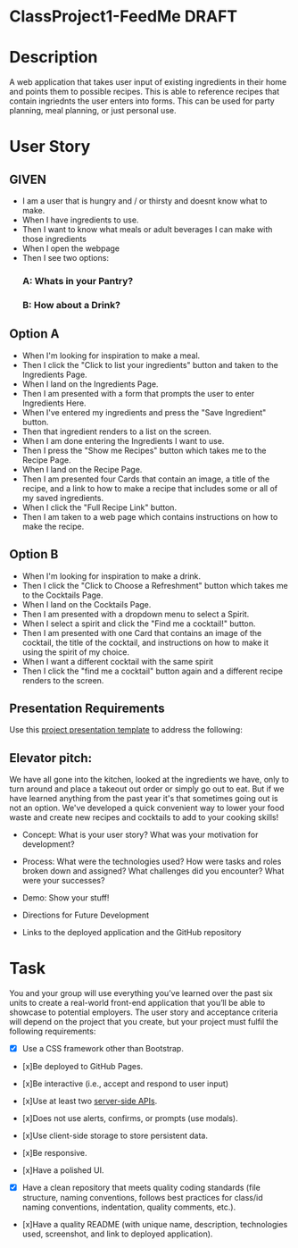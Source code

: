 # ClassProject1-FeedMe DRAFT

# Description

A web application that takes user input of existing ingredients in their home and points them to possible recipes. This is able to reference recipes that contain ingriednts the user enters into forms. This can be used for party planning, meal planning, or just personal use.

# User Story

## GIVEN

- I am a user that is hungry and / or thirsty and doesnt know what to make.
- When I have ingredients to use.
- Then I want to know what meals or adult beverages I can make with those ingredients
- When I open the webpage
- Then I see two options:
  ### A: Whats in your Pantry?
  ### B: How about a Drink?

## Option A

- When I'm looking for inspiration to make a meal.
- Then I click the "Click to list your ingredients" button and taken to the Ingredients Page.
- When I land on the Ingredients Page.
- Then I am presented with a form that prompts the user to enter Ingredients Here.
- When I've entered my ingredients and press the "Save Ingredient" button.
- Then that ingredient renders to a list on the screen.
- When I am done entering the Ingredients I want to use.
- Then I press the "Show me Recipes" button which takes me to the Recipe Page.
- When I land on the Recipe Page.
- Then I am presented four Cards that contain an image, a title of the recipe, and a link to how to make a recipe that includes some or all of my saved ingredients.
- When I click the "Full Recipe Link" button.
- Then I am taken to a web page which contains instructions on how to make the recipe.

## Option B

- When I'm looking for inspiration to make a drink.
- Then I click the "Click to Choose a Refreshment" button which takes me to the Cocktails Page.
- When I land on the Cocktails Page.
- Then I am presented with a dropdown menu to select a Spirit.
- When I select a spirit and click the "Find me a cocktail!" button.
- Then I am presented with one Card that contains an image of the cocktail, the title of the cocktail, and instructions on how to make it using the spirit of my choice.
- When I want a different cocktail with the same spirit
- Then I click the "find me a cocktail" button again and a different recipe renders to the screen.

## Presentation Requirements

Use this [project presentation template](https://docs.google.com/presentation/d/10QaO9KH8HtUXj__81ve0SZcpO5DbMbqqQr4iPpbwKks/edit?usp=sharing) to address the following:

## Elevator pitch:

We have all gone into the kitchen, looked at the ingredients we have, only to turn around and place a takeout out order or simply go out to eat.
But if we have learned anything from the past year it's that sometimes going out is not an option.
We've developed a quick convenient way to lower your food waste and create new recipes and cocktails to add to your cooking skills!

- Concept: What is your user story? What was your motivation for development?

- Process: What were the technologies used? How were tasks and roles broken down and assigned? What challenges did you encounter? What were your successes?

- Demo: Show your stuff!

- Directions for Future Development

- Links to the deployed application and the GitHub repository

# Task

You and your group will use everything you’ve learned over the past six units to create a real-world front-end application that you’ll be able to showcase to potential employers. The user story and acceptance criteria will depend on the project that you create, but your project must fulfil the following requirements:

- [x] Use a CSS framework other than Bootstrap.

- [x]Be deployed to GitHub Pages.

- [x]Be interactive (i.e., accept and respond to user input)

- [x]Use at least two [server-side APIs](https://coding-boot-camp.github.io/full-stack/apis/api-resources).

- [x]Does not use alerts, confirms, or prompts (use modals).

- [x]Use client-side storage to store persistent data.

- [x]Be responsive.

- [x]Have a polished UI.

- [x] Have a clean repository that meets quality coding standards (file structure, naming conventions, follows best practices for class/id naming conventions, indentation, quality comments, etc.).

- [x]Have a quality README (with unique name, description, technologies used, screenshot, and link to deployed application).
